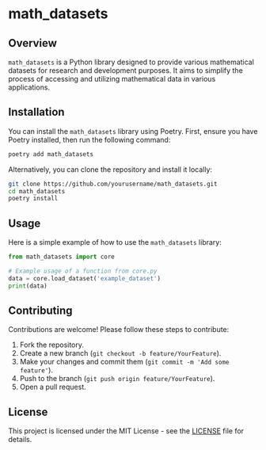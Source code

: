 # math_datasets

## Overview
`math_datasets` is a Python library designed to provide various mathematical datasets for research and development purposes. It aims to simplify the process of accessing and utilizing mathematical data in various applications.

## Installation
You can install the `math_datasets` library using Poetry. First, ensure you have Poetry installed, then run the following command:

```bash
poetry add math_datasets
```

Alternatively, you can clone the repository and install it locally:

```bash
git clone https://github.com/yourusername/math_datasets.git
cd math_datasets
poetry install
```

## Usage
Here is a simple example of how to use the `math_datasets` library:

```python
from math_datasets import core

# Example usage of a function from core.py
data = core.load_dataset('example_dataset')
print(data)
```

## Contributing
Contributions are welcome! Please follow these steps to contribute:

1. Fork the repository.
2. Create a new branch (`git checkout -b feature/YourFeature`).
3. Make your changes and commit them (`git commit -m 'Add some feature'`).
4. Push to the branch (`git push origin feature/YourFeature`).
5. Open a pull request.

## License
This project is licensed under the MIT License - see the [LICENSE](LICENSE) file for details.
